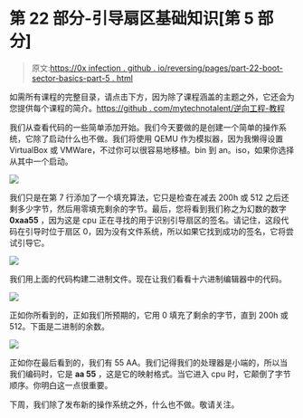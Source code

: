 # 第 22 部分-引导扇区基础知识[第 5 部分]

> 原文:[https://0x infection . github . io/reversing/pages/part-22-boot-sector-basics-part-5 . html](https://0xinfection.github.io/reversing/pages/part-22-boot-sector-basics-part-5.html)

如需所有课程的完整目录，请点击下方，因为除了课程涵盖的主题之外，它还会为您提供每个课程的简介。[https://github . com/mytechnotalent/逆向工程-教程](https://github.com/mytechnotalent/Reverse-Engineering-Tutorial)

我们从查看代码的一些简单添加开始。我们今天要做的是创建一个简单的操作系统，它除了启动什么也不做。我们将使用 QEMU 作为模拟器，因为我懒得设置 VirtualBox 或 VMWare，不过你可以很容易地移植。bin 到 an。iso，如果你选择从其中一个启动。

![](../Images/9732498c7d4fdfadce35011981cb3eac.png)

我们只是在第 7 行添加了一个填充算法，它只是检查在减去 200h 或 512 之后还剩多少字节，然后用零填充剩余的字节。最后，您将看到我们称之为幻数的数字 **0xaa55** ，因为这是 cpu 正在寻找的用于识别引导扇区的签名。请记住，这段代码在引导时位于扇区 0，因为没有文件系统，所以如果它找到成功的签名，它将尝试引导它。

![](../Images/a1cbe05134226e36d8f521b44269fe80.png)

我们用上面的代码构建二进制文件。现在让我们看看十六进制编辑器中的代码。

![](../Images/45e33bf48ef4e8a2b8a8e0f5f8bfeb5f.png)

正如你所看到的，正如我们所预期的，它用 0 填充了剩余的字节，直到 200h 或 512。下面是二进制的余数。

![](../Images/1751756e11976277c52f9790b5161867.png)

正如你在最后看到的，我们有 55 AA。我们记得我们的处理器是小端的，所以当我们编码时，它是 **aa 55** ，这是它的映射格式。当它进入 cpu 时，它颠倒了字节顺序。你明白这一点很重要。

下周，我们除了发布新的操作系统之外，什么也不做。敬请关注。